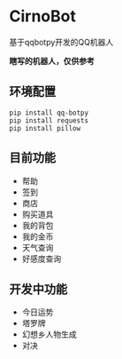 # CirnoBot
基于qqbotpy开发的QQ机器人

**瞎写的机器人，仅供参考**

## 环境配置
```
pip install qq-botpy
pip install requests
pip install pillow
```


## 目前功能
- 帮助
- 签到
- 商店
- 购买道具
- 我的背包
- 我的金币
- 天气查询
- 好感度查询

## 开发中功能
- 今日运势
- 塔罗牌
- 幻想乡人物生成
- 对决

